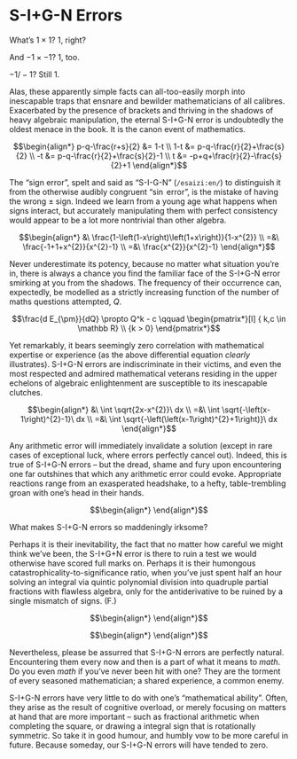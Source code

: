 # S-I+G-N Errors
<!-- #SQUARK live!
| dest = guides/sign
| capt = The “semicolon missing” of Mathematics
-->

What’s $1 \times 1$? $1$, right?

And $-1 \times -1$? $1$, too.

$-1 / -1$? Still $1$.

Alas, these apparently simple facts can all-too-easily morph into inescapable traps that ensnare and bewilder mathematicians of all calibres. Exacerbated by the presence of brackets and thriving in the shadows of heavy algebraic manipulation, the eternal S-I+G-N error is undoubtedly the oldest menace in the book. It is the canon event of mathematics.

```math
\begin{align*}
  p-q-\frac{r+s}{2} &= 1-t
  \\ 1-t &= p-q-\frac{r}{2}+\frac{s}{2}
  \\ -t &= p-q-\frac{r}{2}+\frac{s}{2}-1
  \\ t &= -p+q+\frac{r}{2}-\frac{s}{2}+1
\end{align*}
```

The “sign error”, spelt and said as “S-I-G-N” (`/esaizi:en/`) to distinguish it from the otherwise audibly congruent “$\sin$ error”, is the mistake of having the wrong $\pm$ sign. Indeed we learn from a young age what happens when signs interact, but accurately manipulating them with perfect consistency would appear to be a lot more nontrivial than other algebra.

```math
\begin{align*}
  &\ \frac{1-\left(1-x\right)\left(1+x\right)}{1-x^{2}}
  \\ =&\ \frac{-1+1+x^{2}}{x^{2}-1}
  \\ =&\ \frac{x^{2}}{x^{2}-1}
\end{align*}
```

Never underestimate its potency, because no matter what situation you’re in, there is always a chance you find the familiar face of the S-I+G-N error smirking at you from the shadows. The frequency of their occurrence can, expectedly, be modelled as a strictly increasing function of the number of maths questions attempted, $Q$.

```math
\frac{d E_{\pm}}{dQ} \propto Q^k - c
  \qquad \begin{pmatrix*}[l]
    { k,c \in \mathbb R} \\
    {k > 0}
  \end{pmatrix*}
```

Yet remarkably, it bears seemingly zero correlation with mathematical expertise or experience (as the above differential equation *clearly* illustrates). S-I+G-N errors are indiscriminate in their victims, and even the most respected and admired mathematical veterans residing in the upper echelons of algebraic enlightenment are susceptible to its inescapable clutches.

```math
\begin{align*}
  &\ \int \sqrt{2x-x^{2}}\ dx
  \\ =&\ \int \sqrt{-\left(x-1\right)^{2}-1}\ dx
  \\ =&\ \int \sqrt{-\left(\left(x-1\right)^{2}+1\right)}\ dx
\end{align*}
```

Any arithmetic error will immediately invalidate a solution (except in rare cases of exceptional luck, where errors perfectly cancel out). Indeed, this is true of S-I+G-N errors – but the dread, shame and fury upon encountering one far outshines that which any arithmetic error could evoke. Appropriate reactions range from an exasperated headshake, to a hefty, table-trembling groan with one’s head in their hands.

```math
\begin{align*}
\end{align*}
```

What makes S-I+G-N errors so maddeningly irksome?

Perhaps it is their inevitability, the fact that no matter how careful we might think we’ve been, the S-I+G+N error is there to ruin a test we would otherwise have scored full marks on. Perhaps it is their humongous catastrophicality-to-significance ratio, when you’ve just spent half an hour solving an integral via quintic polynomial division into quadruple partial fractions with flawless algebra, only for the antiderivative to be ruined by a single mismatch of signs. (F.)

```math
\begin{align*}
\end{align*}
```

<!-- So, how do we avoid them, then? -->

```math
\begin{align*}
\end{align*}
```

Nevertheless, please be assurred that S-I+G-N errors are perfectly natural. Encountering them every now and then is a part of what it means to *math*. Do you even *math* if you’ve never been hit with one? They are the torment of every seasoned mathematician; a shared experience, a common enemy.

S-I+G-N errors have very little to do with one’s “mathematical ability”. Often, they arise as the result of cognitive overload, or merely focusing on matters at hand that are more important – such as fractional arithmetic when completing the square, or drawing a integral sign that is rotationally symmetric. So take it in good humour, and humbly vow to be more careful in future. Because someday, our S-I+G-N errors will have tended to zero.
